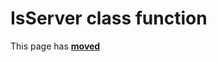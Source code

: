 # IsServer class function #

This page has [**moved**](https://lib-docs.delphidabbler.com/SysInfo/5/API/TPJOSInfo-IsServer)